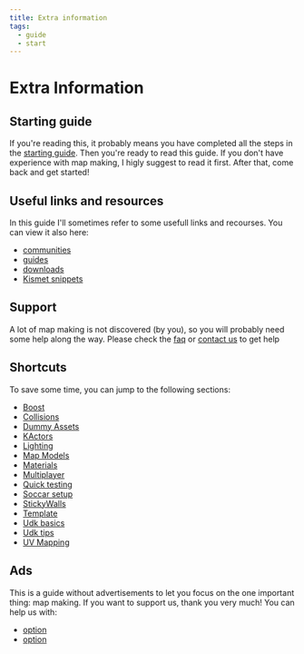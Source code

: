 ```yaml
---
title: Extra information
tags:
  - guide
  - start
---
```

# Extra Information

## Starting guide

If you're reading this, it probably means you have completed all the steps in the [starting guide](../beginner/ready). Then you're ready to read this guide. If you don't have experience with map making, I higly suggest to read it first. After that, come back and get started!

## Useful links and resources

In this guide I'll sometimes refer to some usefull links and recourses. You can view it also here:

* [communities](../menu/communities)
* [guides](../menu/guides)
* [downloads](../menu/downloads)
* [Kismet snippets](https://github.com/RocketLeagueMapmaking/Kismet)


## Support

A lot of map making is not discovered (by you), so you will probably need some help along the way. Please check the [faq](../menu/faq) or [contact us](../menu/contact) to get help

## Shortcuts

To save some time, you can jump to the following sections:
* [Boost](boost)
* [Collisions](collidable_collisions)
* [Dummy Assets](dummy_asssets)
* [KActors](KActors)
* [Lighting](lighting)
* [Map Models]()
* [Materials](materials)
* [Multiplayer](playing)
* [Quick testing](rapid_test)
* [Soccar setup]()
* [StickyWalls](../beginner/sticky-walls)
* [Template]()
* [Udk basics](../beginner/udk_intro)
* [Udk tips](owl)
* [UV Mapping](../modeling/uv)

## Ads

This is a guide without advertisements to let you focus on the one important thing: map making. If you want to support us, thank you very much! You can help us with:
* [option]()
* [option]()